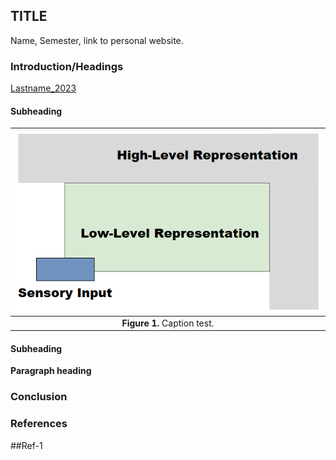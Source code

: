 ## TITLE
Name, Semester, link to personal website.


### Introduction/Headings    

[Comment_1]: <> (begin your text here)

[Lastname_2023](#Ref-1)           

[Comment_2]: <> (An example of a reference link -- see Comment 8 for more detail)

#### Subheading
[Comment_3]: <> (begin your text here)

| ![](https://github.com/Orthogonal-Research-Lab/Meta-brain-Models/raw/master/Assets%20and%20Media/Meta-brain%20Model%20II.png) | 
| :--: |
| <b>Figure 1.</b> Caption test. |   

[Comment_4]: <> (Insert Figure with caption here)

#### Subheading     

[Comment_5]: <> (begin your text here)

__Paragraph heading__         
 
[Comment_6]: <> (begin your text two spaces after the last underscore in the previous line)


### Conclusion      

[Comment_7]: <> (begin your text here)


### References     

[Comment_8]: <> (begin your reference list here. Cite as author, year in main text. Reference link should correpond with link in Comment 2  Use any format you wish -- MLA, APA, etc.)

##Ref-1
